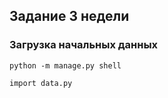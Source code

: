 
## Задание 3 недели


### Загрузка начальных данных



```
python -m manage.py shell
```



```
import data.py
```
